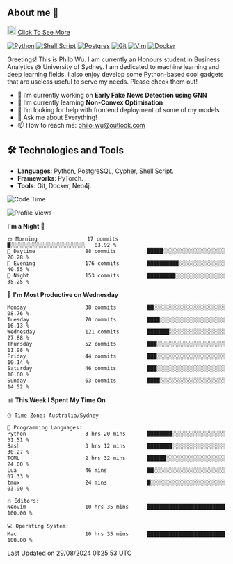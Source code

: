 ## About me 🤗

<a href="#"><img src="https://media.giphy.com/media/hvRJCLFzcasrR4ia7z/giphy.gif" width="20px" height="20px"></a> [Click To See More](https://codeboyphilo.github.io)

[![Python](https://img.shields.io/badge/python-3670A0?style=for-the-badge&logo=python&logoColor=ffdd54)](#)
[![Shell Script](https://img.shields.io/badge/shell_script-%23121011.svg?style=for-the-badge&logo=gnu-bash&logoColor=white)](#)
[![Postgres](https://img.shields.io/badge/postgres-%23316192.svg?style=for-the-badge&logo=postgresql&logoColor=white)](#)
[![Git](https://img.shields.io/badge/git-%23F05033.svg?style=for-the-badge&logo=git&logoColor=white)](#)
[![Vim](https://img.shields.io/badge/VIM-%2311AB00.svg?style=for-the-badge&logo=vim&logoColor=white)](#)
[![Docker](https://img.shields.io/badge/docker-%230db7ed.svg?style=for-the-badge&logo=docker&logoColor=white)](#)

Greetings! This is Philo Wu. I am currently an Honours student in Business Analytics \@ University of Sydney. I am dedicated to machine learning and deep learning fields. I also enjoy develop some Python-based cool gadgets that are ~~useless~~ useful to serve my needs. Please check them out!

- 🔭 I’m currently working on **Early Fake News Detection using GNN**
- 🌱 I’m currently learning **Non-Convex Optimisation**
- 🤔 I’m looking for help with frontend deployment of some of my models
- 💬 Ask me about Everything!
- 📫 How to reach me: philo_wu@outlook.com

## 🛠 Technologies and Tools
- **Languages**: Python, PostgreSQL, Cypher, Shell Script.
- **Frameworks**: PyTorch.
- **Tools**: Git, Docker, Neo4j.

<!--START_SECTION:waka-->
![Code Time](http://img.shields.io/badge/Code%20Time-410%20hrs%2043%20mins-blue)

![Profile Views](http://img.shields.io/badge/Profile%20Views-0-blue)

**I'm a Night 🦉** 

```text
🌞 Morning                17 commits          █░░░░░░░░░░░░░░░░░░░░░░░░   03.92 % 
🌆 Daytime                88 commits          █████░░░░░░░░░░░░░░░░░░░░   20.28 % 
🌃 Evening                176 commits         ██████████░░░░░░░░░░░░░░░   40.55 % 
🌙 Night                  153 commits         █████████░░░░░░░░░░░░░░░░   35.25 % 
```
📅 **I'm Most Productive on Wednesday** 

```text
Monday                   38 commits          ██░░░░░░░░░░░░░░░░░░░░░░░   08.76 % 
Tuesday                  70 commits          ████░░░░░░░░░░░░░░░░░░░░░   16.13 % 
Wednesday                121 commits         ███████░░░░░░░░░░░░░░░░░░   27.88 % 
Thursday                 52 commits          ███░░░░░░░░░░░░░░░░░░░░░░   11.98 % 
Friday                   44 commits          ███░░░░░░░░░░░░░░░░░░░░░░   10.14 % 
Saturday                 46 commits          ███░░░░░░░░░░░░░░░░░░░░░░   10.60 % 
Sunday                   63 commits          ████░░░░░░░░░░░░░░░░░░░░░   14.52 % 
```


📊 **This Week I Spent My Time On** 

```text
🕑︎ Time Zone: Australia/Sydney

💬 Programming Languages: 
Python                   3 hrs 20 mins       ████████░░░░░░░░░░░░░░░░░   31.51 % 
Bash                     3 hrs 12 mins       ████████░░░░░░░░░░░░░░░░░   30.27 % 
TOML                     2 hrs 32 mins       ██████░░░░░░░░░░░░░░░░░░░   24.00 % 
Lua                      46 mins             ██░░░░░░░░░░░░░░░░░░░░░░░   07.33 % 
tmux                     24 mins             █░░░░░░░░░░░░░░░░░░░░░░░░   03.90 % 

🔥 Editors: 
Neovim                   10 hrs 35 mins      █████████████████████████   100.00 % 

💻 Operating System: 
Mac                      10 hrs 35 mins      █████████████████████████   100.00 % 
```


 Last Updated on 29/08/2024 01:25:53 UTC
<!--END_SECTION:waka-->
